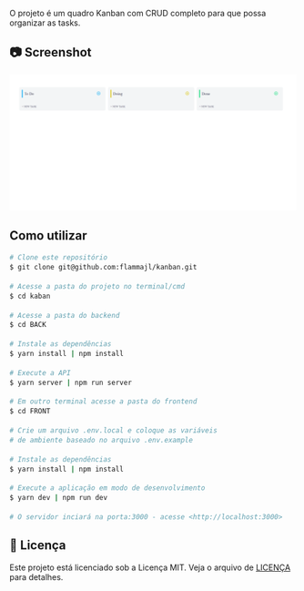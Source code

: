 O projeto é um quadro Kanban com CRUD completo para que possa organizar as tasks.

## **:camera: Screenshot**

![Home](.github/screenshot.png)

## Como utilizar

```bash
# Clone este repositório
$ git clone git@github.com:flammajl/kanban.git

# Acesse a pasta do projeto no terminal/cmd
$ cd kaban

# Acesse a pasta do backend
$ cd BACK

# Instale as dependências
$ yarn install | npm install

# Execute a API
$ yarn server | npm run server

# Em outro terminal acesse a pasta do frontend
$ cd FRONT

# Crie um arquivo .env.local e coloque as variáveis
# de ambiente baseado no arquivo .env.example

# Instale as dependências
$ yarn install | npm install

# Execute a aplicação em modo de desenvolvimento
$ yarn dev | npm run dev

# O servidor inciará na porta:3000 - acesse <http://localhost:3000>
```

## 📝 Licença

Este projeto está licenciado sob a Licença MIT. Veja o arquivo de [LICENÇA](https://github.com/flammajl/kanban/blob/master/LICENSE) para detalhes.
